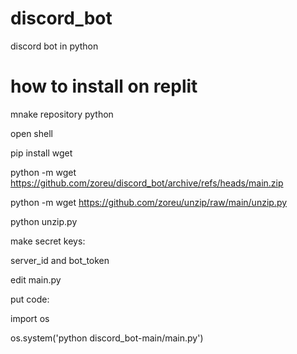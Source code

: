 # discord_bot
discord bot in python

# how to install on replit

mnake repository python

open shell

pip install wget

python -m wget https://github.com/zoreu/discord_bot/archive/refs/heads/main.zip

python -m wget https://github.com/zoreu/unzip/raw/main/unzip.py

python unzip.py

make secret keys:

server_id and bot_token

edit main.py

put code:

import os

os.system('python discord_bot-main/main.py')
